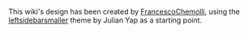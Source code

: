 This wiki's design has been created by
[FrancescoChemolli](https://wiki.squid-cache.org/action/show/SiteDesignCredits/FrancescoChemolli#),
using the
[leftsidebarsmaller](http://www.moinmo.in/ThemeMarket/leftsidebarsmaller)
theme by Julian Yap as a starting point.

